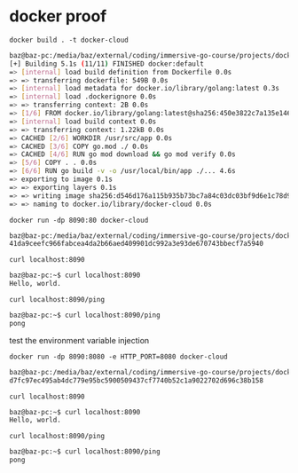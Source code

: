 # docker proof

`docker build . -t docker-cloud`

```sh
baz@baz-pc:/media/baz/external/coding/immersive-go-course/projects/docker-cloud$ docker build . -t docker-cloud
[+] Building 5.1s (11/11) FINISHED docker:default
=> [internal] load build definition from Dockerfile 0.0s
=> => transferring dockerfile: 549B 0.0s
=> [internal] load metadata for docker.io/library/golang:latest 0.3s
=> [internal] load .dockerignore 0.0s
=> => transferring context: 2B 0.0s
=> [1/6] FROM docker.io/library/golang:latest@sha256:450e3822c7a135e1463cd83e51c8e2eb03b86a02113c89424e6f0f8344bb4168 0.0s
=> [internal] load build context 0.0s
=> => transferring context: 1.22kB 0.0s
=> CACHED [2/6] WORKDIR /usr/src/app 0.0s
=> CACHED [3/6] COPY go.mod ./ 0.0s
=> CACHED [4/6] RUN go mod download && go mod verify 0.0s
=> [5/6] COPY . . 0.0s
=> [6/6] RUN go build -v -o /usr/local/bin/app ./... 4.6s
=> exporting to image 0.1s
=> => exporting layers 0.1s
=> => writing image sha256:d546d176a115b935b73bc7a84c03dc03bf9d6e1c78d983fb3c71cc04faee9358 0.0s
=> => naming to docker.io/library/docker-cloud 0.0s
```

`docker run -dp 8090:80 docker-cloud`

```sh
baz@baz-pc:/media/baz/external/coding/immersive-go-course/projects/docker-cloud$ docker run -dp 8090:80 docker-cloud
41da9ceefc966fabcea4da2b66aed409901dc992a3e93de670743bbecf7a5940
```

`curl localhost:8090`

```sh
baz@baz-pc:~$ curl localhost:8090
Hello, world.
```

`curl localhost:8090/ping`

```sh
baz@baz-pc:~$ curl localhost:8090/ping
pong
```

test the environment variable injection

`docker run -dp 8090:8080 -e HTTP_PORT=8080 docker-cloud`

```sh
baz@baz-pc:/media/baz/external/coding/immersive-go-course/projects/docker-cloud$ docker run -dp 8090:8080 -e HTTP_PORT=8080 docker-cloud
d7fc97ec495ab4dc779e95bc5900509437cf7740b52c1a9022702d696c38b158
```

`curl localhost:8090`

```sh
baz@baz-pc:~$ curl localhost:8090
Hello, world.
```

`curl localhost:8090/ping`

```sh
baz@baz-pc:~$ curl localhost:8090/ping
pong
```
